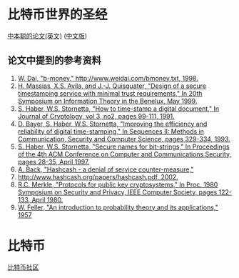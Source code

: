 # 比特币世界的圣经

[中本聪的论文(英文)](https://bitcoin.org/bitcoin.pdf) ([中文版](./docs/bitcoin_cn.pdf))

## 论文中提到的参考资料

1. [W. Dai, "b-money," http://www.weidai.com/bmoney.txt, 1998.]()
1. [H. Massias, X.S. Avila, and J.-J. Quisquater, "Design of a secure timestamping service with minimal trust requirements," In 20th Symposium on Information Theory in the Benelux, May 1999.](./docs/10.1.1.13.6228.pdf)
1. [S. Haber, W.S. Stornetta, "How to time-stamp a digital document," In Journal of Cryptology, vol 3, no2, pages 99-111, 1991.](./docs/Haber_Stornetta.pdf)
1. [D. Bayer, S. Haber, W.S. Stornetta, "Improving the efficiency and reliability of digital time-stamping," In Sequences II: Methods in Communication, Security and Computer Science, pages 329-334, 1993.](./docs/10.1.1.71.4891.pdf)
1. [S. Haber, W.S. Stornetta, "Secure names for bit-strings," In Proceedings of the 4th ACM Conference on Computer and Communications Security, pages 28-35, April 1997.](./docs/secure-names-bit-strings.pdf)
1. [A. Back, "Hashcash - a denial of service counter-measure,"](./docs/10.1.1.15.8.pdf)
1. [http://www.hashcash.org/papers/hashcash.pdf, 2002.](./docs/hashcash.pdf)
1. [R.C. Merkle, "Protocols for public key cryptosystems," In Proc. 1980 Symposium on Security and Privacy, IEEE Computer Society, pages 122-133, April 1980.](./docs/Protocols_for_Public_Key_Cryptosystems.pdf)
1. [W. Feller, "An introduction to probability theory and its applications," 1957](./docs/WilliamFeller-AnIntroductionToProbabilityTheoryAndItsApplications.VolII.pdf)

# 比特币

[比特币社区](https://bitcoin.org/)


